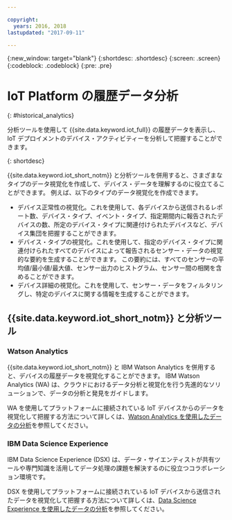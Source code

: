 ```yaml
---

copyright:
  years: 2016, 2018
lastupdated: "2017-09-11"

---
```


{:new_window: target="blank"}
{:shortdesc: .shortdesc}
{:screen: .screen}
{:codeblock: .codeblock}
{:pre: .pre}


# IoT Platform の履歴データ分析
{: #historical_analytics}  

分析ツールを使用して {{site.data.keyword.iot_full}} の履歴データを表示し、IoT デプロイメントのデバイス・アクティビティーを分析して把握することができます。

{: shortdesc}

{{site.data.keyword.iot_short_notm}} と分析ツールを併用すると、さまざまなタイプのデータ視覚化を作成して、デバイス・データを理解するのに役立てることができます。 例えば、以下のタイプのデータ視覚化を作成できます。

 - デバイス正常性の視覚化。これを使用して、各デバイスから送信されるレポート数、デバイス・タイプ、イベント・タイプ、指定期間内に報告されたデバイスの数、所定のデバイス・タイプに関連付けられたデバイスなど、デバイス集団を把握することができます。
 - デバイス・タイプの視覚化。これを使用して、指定のデバイス・タイプに関連付けられたすべてのデバイスによって報告されるセンサー・データの視覚的な要約を生成することができます。 この要約には、すべてのセンサーの平均値/最小値/最大値、センサー出力のヒストグラム、センサー間の相関を含めることができます。
 - デバイス詳細の視覚化。これを使用して、センサー・データをフィルタリングし、特定のデバイスに関する情報を生成することができます。

## {{site.data.keyword.iot_short_notm}} と分析ツール

### Watson Analytics

{{site.data.keyword.iot_short_notm}} と IBM Watson Analytics を併用すると、デバイスの履歴データを視覚化することができます。 IBM Watson Analytics (WA) は、クラウドにおけるデータ分析と視覚化を行う先進的なソリューションで、データの分析と発見をガイドします。
 
WA を使用してプラットフォームに接続されている IoT デバイスからのデータを視覚化して把握する方法について詳しくは、[Watson Analytics を使用したデータの分析](analyzing_with_WA.html)を参照してください。
 
### IBM Data Science Experience

IBM Data Science Experience (DSX) は、データ・サイエンティストが共有ツールや専門知識を活用してデータ処理の課題を解決するのに役立つコラボレーション環境です。 

DSX を使用してプラットフォームに接続されている IoT デバイスから送信されたデータを視覚化して把握する方法について詳しくは、[Data Science Experience を使用したデータの分析](analyzing_with_DSX.html)を参照してください。
